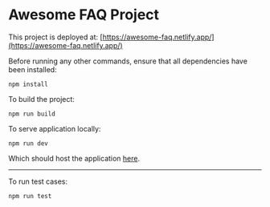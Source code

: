 # Awesome FAQ Project

This project is deployed at: [https://awesome-faq.netlify.app/](https://awesome-faq.netlify.app/)

Before running any other commands, ensure that all dependencies have been installed:

```
npm install
```

To build the project:

```
npm run build
```

To serve application locally:

```
npm run dev
```

Which should host the application [here](http://localhost:5173/).

---

To run test cases:

```
npm run test
```
